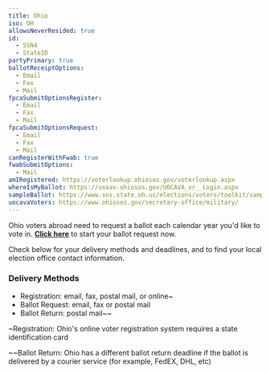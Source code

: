 ```yaml
---
title: Ohio
iso: OH
allowsNeverResided: true
id:
  - SSN4
  - StateID
partyPrimary: true
ballotReceiptOptions:
  - Email
  - Fax
  - Mail
fpcaSubmitOptionsRegister:
  - Email
  - Fax
  - Mail
fpcaSubmitOptionsRequest:
  - Email
  - Fax
  - Mail
canRegisterWithFwab: true
fwabSubmitOptions:
  - Mail
amIRegistered: https://voterlookup.ohiosos.gov/voterlookup.aspx
whereIsMyBallot: https://usoav.ohiosos.gov/UOCAVA_vr__Login.aspx
sampleBallot: https://www.sos.state.oh.us/elections/voters/toolkit/sample-ballot/
uocavaVoters: https://www.ohiosos.gov/secretary-office/military/
---
```

Ohio voters abroad need to request a ballot each calendar year you'd like to vote in. [**Click here**](https://www.votefromabroad.org) to start your ballot request now.

Check below for your delivery methods and deadlines, and to find your local election office contact information.

### Delivery Methods

* Registration: email, fax, postal mail, or online~
* Ballot Request: email, fax or postal mail
* Ballot Return: postal mail~~

~Registration: Ohio's online voter registration system requires a state identification card

~~Ballot Return: Ohio has a different ballot return deadline if the ballot is delivered by a courier service (for example, FedEX, DHL, etc)